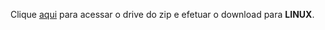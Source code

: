 <p align="justify">Clique <a href="https://drive.google.com/file/d/1WDx7pVZLcu1VCaPcRQM_crVtGfNtOm2T/view?usp=sharing">aqui</a> para acessar o drive do zip e efetuar o download para <b>LINUX</b>.</p>

